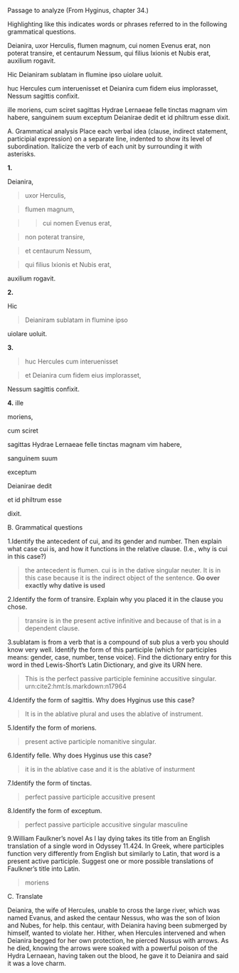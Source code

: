 Passage to analyze
(From Hyginus, chapter 34.)

Highlighting like this indicates words or phrases referred to in the following grammatical questions.

Deianira, uxor Herculis, flumen magnum, cui nomen Evenus erat, non poterat transire, et centaurum Nessum, qui filius Ixionis et Nubis erat, auxilium rogavit. 

Hic Deianiram sublatam in flumine ipso uiolare uoluit. 

huc Hercules cum interuenisset et Deianira cum fidem eius implorasset, Nessum sagittis confixit.

ille moriens, cum sciret sagittas Hydrae Lernaeae felle tinctas magnam vim habere, sanguinem suum exceptum Deianirae dedit et id philtrum esse dixit.

A. Grammatical analysis
Place each verbal idea (clause, indirect statement, participial expression) on a separate line, indented to show its level of subordination. Italicize the verb of each unit by surrounding it with asterisks.

**1.**

Deianira,

>uxor Herculis, 

>flumen magnum, 

>>cui nomen Evenus erat, 

>non poterat transire, 

>et centaurum Nessum, 

>qui filius Ixionis et Nubis erat,

auxilium rogavit. 


**2.**

Hic 

>Deianiram sublatam in flumine ipso 

uiolare uoluit. 


**3.**

> huc Hercules cum interuenisset 

> et Deianira cum fidem eius implorasset,

Nessum sagittis confixit.


**4.**
ille 

moriens, 

cum sciret

sagittas Hydrae Lernaeae felle tinctas magnam vim habere,

sanguinem suum 

exceptum 

Deianirae dedit

et id philtrum esse 

dixit.



B. Grammatical questions

1.Identify the antecedent of cui, and its gender and number. Then explain what case cui is, and how it functions in the relative clause. (I.e., why is cui in this case?)

>the antecedent is flumen. cui is in the dative singular neuter. It is in this case because it is the indirect object of the sentence. **Go over exactly why dative is used**

2.Identify the form of transire. Explain why you placed it in the clause you chose.

>transire is in the present active infinitive and because of that is in a dependent clause.

3.sublatam is from a verb that is a compound of sub plus a verb you should know very well. Identify the form of this participle (which for participles means: gender, case, number, tense voice). Find the dictionary entry for this word in thed Lewis-Short’s Latin Dictionary, and give its URN here.

>This is the perfect passive participle feminine accusitive singular. urn:cite2:hmt:ls.markdown:n17964

4.Identify the form of sagittis. Why does Hyginus use this case?

>It is in the ablative plural and uses the ablative of instrument.

5.Identify the form of moriens.

>present active participle nomanitive singular. 

6.Identify felle. Why does Hyginus use this case?

>it is in the ablative case and it is the ablative of insturment

7.Identify the form of tinctas.

>perfect passive participle accusitive present 

8.Identify the form of exceptum.

>perfect passive participle accusitive singular masculine

9.William Faulkner’s novel As I lay dying takes its title from an English translation of a single word in Odyssey 11.424. In Greek, where participles function very differently from English but similarly to Latin, that word is a present active participle. Suggest one or more possible translations of Faulkner’s title into Latin.

>moriens

C. Translate

Deianira, the wife of Hercules, unable to cross the large river, which was named Evanus, and asked the centaur Nessus, who was the son of Ixion and Nubes, for help.
this centaur, with Deianira having been submerged by himself, wanted to violate her.
Hither, when Hercules intervened and when Deianira begged for her own protection, he pierced Nussus with arrows.
As he died, knowing the arrows were soaked with a powerful poison of the Hydra Lernaean, having taken out the blood, he gave it to Deianira and said it was a love charm.

